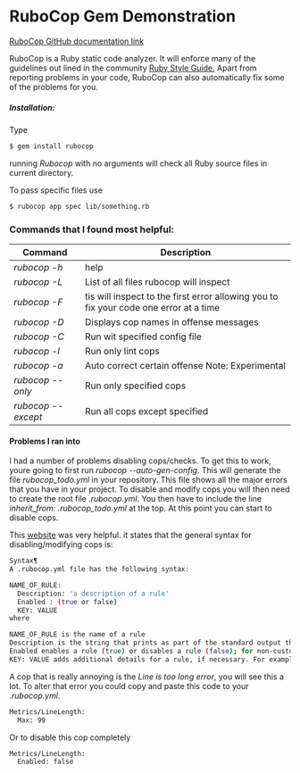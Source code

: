 # RuboCop Gem Demonstration

[RuboCop GitHub documentation link](https://github.com/bbatsov/rubocop)

RuboCop is a Ruby static code analyzer. It will enforce many of the guidelines out lined in the community [Ruby Style Guide.](https://github.com/bbatsov/ruby-style-guide) Apart from reporting problems in your code, RuboCop can also automatically fix some of the problems for you. 


##### Installation:

Type 
```sh 
$ gem install rubocop
```

running *Rubocop* with no arguments will check all Ruby source files in current directory.

To pass specific files use
```sh
$ rubocop app spec lib/something.rb
```

### Commands that I found most helpful:

Command | Description
--- | ---
*rubocop -h* | help
*rubocop -L* | List of all files rubocop will inspect
*rubocop -F* | tis will inspect to the first error allowing you to fix your code one error at a time
*rubocop -D* | Displays cop names in offense messages
*rubocop -C* | Run wit specified config file
*rubocop -l* | Run only lint cops
*rubocop -a* | Auto correct certain offense Note: Experimental
*rubocop --only* | Run only specified cops 
*rubocop --except* | Run all cops except specified

#### Problems I ran into

I had a number of problems disabling cops/checks. To get this to work, youre going to first run *rubocop --auto-gen-config*. This will generate the file *rubocop_todo.yml* in your repository. This file shows all the major errors that you have in your project. To disable and modify cops you will then need to create the root file *.rubocop.yml*. You then have to include the line *inherit_from: .rubocop_todo.yml* at the top. At this point you can start to disable cops. 

This [website](https://docs.chef.io/rubocop.html) was very helpful. it states that the general syntax for disabling/modifying cops is:
```sh
Syntax¶
A .rubocop.yml file has the following syntax:

NAME_OF_RULE:
  Description: 'a description of a rule'
  Enabled : (true or false)
  KEY: VALUE
where

NAME_OF_RULE is the name of a rule
Description is the string that prints as part of the standard output that describes the rule if it is triggered during the evaluation
Enabled enables a rule (true) or disables a rule (false); for non-custom rules, this value will override the settings in the enabled.yml and disabled.yml files in RuboCop
KEY: VALUE adds additional details for a rule, if necessary. For example, Max: 200 sets the line length to 200 characters for the LineLength rule
```

A cop that is really annoying is the *Line is too long error*, you will see this a lot. To alter that error you could copy and paste this code to your *.rubocop.yml*.

```sh
Metrics/LineLength:
  Max: 99
```
Or to disable this cop completely

```sh
Metrics/LineLength:
  Enabled: false
```

